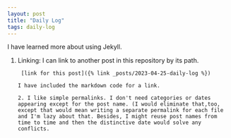 ```yaml
---
layout: post
title: "Daily Log"
tags: daily-log
---
```


I have learned more about using Jekyll.

1. Linking: I can link to another post in this repository by its path.

        [link for this post]({% link _posts/2023-04-25-daily-log %})
    
       I have included the markdown code for a link.
	       
       2. I like simple permalinks. I don't need categories or dates appearing except for the post name. (I would eliminate that,too, except that would mean writing a separate permalink for each file and I'm lazy about that. Besides, I might reuse post names from time to time and then the distinctive date would solve any conflicts.